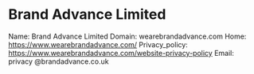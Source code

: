 
# Brand Advance Limited

Name: Brand Advance Limited
Domain: wearebrandadvance.com
Home: https://www.wearebrandadvance.com/
Privacy_policy: https://www.wearebrandadvance.com/website-privacy-policy
Email: privacy @brandadvance.co.uk
